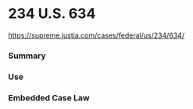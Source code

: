 # 234 U.S. 634

https://supreme.justia.com/cases/federal/us/234/634/

### Summary

### Use

### Embedded Case Law
